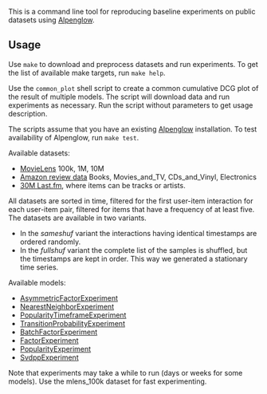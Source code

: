This is a command line tool for reproducing baseline experiments on public datasets using [Alpenglow](https://github.com/rpalovics/Alpenglow).

Usage
-----

Use `make` to download and preprocess datasets and run experiments. To get the list of available make targets, run `make help`.

Use the `common_plot` shell script to create a common cumulative DCG plot of the result of multiple models. The script will download data and run experiments as necessary. Run the script without parameters to get usage description.

The scripts assume that you have an existing [Alpenglow](https://github.com/rpalovics/Alpenglow) installation. To test availability of Alpenglow, run `make test`.

Available datasets:
* [MovieLens](https://grouplens.org/datasets/movielens/) 100k, 1M, 10M
* [Amazon review data](http://jmcauley.ucsd.edu/data/amazon/) Books, Movies\_and\_TV, CDs\_and\_Vinyl, Electronics
* [30M Last.fm](http://recsys.deib.polimi.it/30music-dataset/), where items can be tracks or artists.

All datasets are sorted in time, filtered for the first user-item interaction for each user-item pair, filtered for items that have a frequency of at least five. The datasets are available in two variants.
* In the _sameshuf_ variant the interactions having identical timestamps are ordered randomly.
* In the _fullshuf_ variant the complete list of the samples is shuffled, but the timestamps are kept in order. This way we generated a stationary time series.

Available models:
* [AsymmetricFactorExperiment](https://alpenglow.readthedocs.io/en/latest/alpenglow.experiments.html#module-alpenglow.experiments.AsymmetricFactorExperiment)
* [NearestNeighborExperiment](https://alpenglow.readthedocs.io/en/latest/alpenglow.experiments.html#module-alpenglow.experiments.NearestNeighborExperiment)
* [PopularityTimeframeExperiment](https://alpenglow.readthedocs.io/en/latest/alpenglow.experiments.html#module-alpenglow.experiments.PopularityTimeframeExperiment)
* [TransitionProbabilityExperiment](https://alpenglow.readthedocs.io/en/latest/alpenglow.experiments.html#module-alpenglow.experiments.TransitionProbabilityExperiment)
* [BatchFactorExperiment](https://alpenglow.readthedocs.io/en/latest/alpenglow.experiments.html#module-alpenglow.experiments.BatchFactorExperiment)
* [FactorExperiment](https://alpenglow.readthedocs.io/en/latest/alpenglow.experiments.html#module-alpenglow.experiments.FactorExperiment)
* [PopularityExperiment](https://alpenglow.readthedocs.io/en/latest/alpenglow.experiments.html#module-alpenglow.experiments.PopularityExperiment)
* [SvdppExperiment](https://alpenglow.readthedocs.io/en/latest/alpenglow.experiments.html#module-alpenglow.experiments.SvdppExperiment)

Note that experiments may take a while to run (days or weeks for some models). Use the mlens\_100k dataset for fast experimenting.

